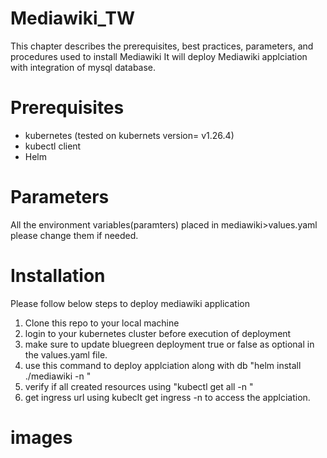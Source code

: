 # Mediawiki_TW
This chapter describes the prerequisites, best practices, parameters, and procedures used to install Mediawiki
It will deploy Mediawiki applciation with integration of mysql database.
# Prerequisites
- kubernetes (tested on kubernets version= v1.26.4)
- kubectl client
- Helm 

# Parameters
All the environment variables(paramters) placed in mediawiki>values.yaml please change them if needed.

# Installation
Please follow below steps to deploy mediawiki application
1. Clone this repo to your local machine
2. login to your kubernetes cluster before execution of  deployment
3. make sure to update bluegreen deployment true or false as optional in the values.yaml file.
4. use this command to deploy applciation along with db "helm install <package name> ./mediawiki -n <namespace in k8s>"
5. verify if all created resources using "kubectl get all -n <namespace in k8s>"
6. get ingress url using kubeclt get ingress -n <namespace in k8s> to access the applciation.
# images
